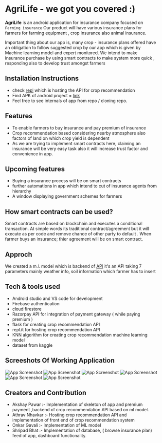 # AgriLife - we got you covered :)


**AgriLife** is an android application for insurance company focused on `Farming insurance` 
Our product will have various insurance plans for farmers for farming equipment , crop insurance also animal insurance. 

Important thing about our app is, many crop - insurance plans offered have an obligation to follow suggested crop by our app which is given by Machine learning model and expert monitored.
We intend to make insurance purchase by using smart contracts to make system more quick ,  responding also to develop trust amongst farmers

## Installation Instructions  
- check [repl](https://replit.com/join/nyucmmwtkx-saymyname002) which is hosting the API for crop recommendation
- Find APK of android project = [link]()
- Feel free to see internals of app from repo / cloning repo.


## Features
- To enable farmers to buy insurance and pay premium of insurance
- Crop recommendation based considering nearby atmosphere also factors of land on which crop yield is dependent
- As we are trying to implement smart contracts here, claiming an insurance will be very easy task also it will increase trust factor and convenience in app.


## Upcoming features
- Buying a insurance process will be on smart contracts 
- further automations in app which intend to cut of insurance agents from hierarchy
- A window displaying government schemes for farmers 

## How smart contracts can be used?
Smart contracts are based on blockchain and executes a conditional transaction. At simple words its traditional contract/agreement but it will execute as per code and remove chance of other party to default . When farmer buys an insurance; thier agreement will be on smart contract.  


## Approch 
We created a m.l. model which is backend of [API](https://replit.com/@saymyname002/API#main.py) 
it's an API taking 7 parameters mainly weather info, soil information which farmer has to insert 


## Tech & tools used 
- Android studio and VS code for development
- Firebase authentication  
- cloud firestore 
- Razorpay API for integration of payment gateway ( while paying premium )
- flask for creating crop recommendation API
- repl.it for hosting crop recommendation API
- KNN algorithm for creating crop recommendation machine learning model
- dataset from kaggle

## Screeshots Of Working Application
![App Screenshot](/Agrilife/DemoImages/AgriLife5.jpg )
![App Screenshot](/Agrilife/DemoImages/AgriLife6.jpg)
![App Screenshot](/Agrilife/DemoImages/AgriLife4.jpg)
![App Screenshot](/Agrilife/DemoImages/AgriLife3.jpg)
![App Screenshot](/Agrilife/DemoImages/AgriLife2.jpg)
![App Screenshot](/Agrilife/DemoImages/AgriLife1.jpg)



## Creators and Contribution
- Akshay Pawar :- Implementation of skeleton of app and premium payment ,backend of crop recommendation API based on ml model. 
- Athrav Nhavkar :- Hosting crop recommendation API and implementation of front end of crop recommendation system
- Onkar Gavali :- Implementation of ML model
- Shripad Bhat :- Implementation of database, ( browse insurance plan) feed of app, dashboard functionality. 
